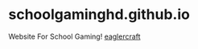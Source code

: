 # schoolgaminghd.github.io
Website For School Gaming!
[eaglercraft](schoolgaminghd.github.io/index.html)

